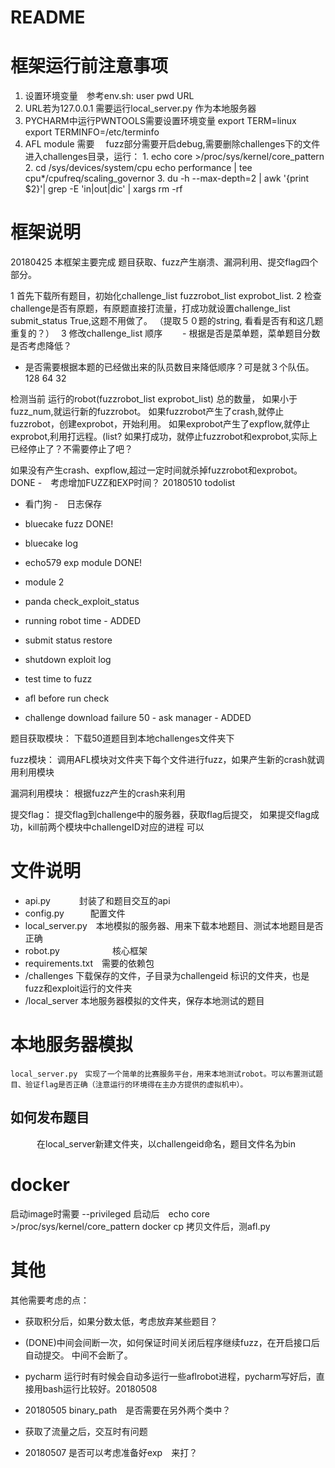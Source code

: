# README
# 框架运行前注意事项
1. 设置环境变量　参考env.sh: user pwd URL
2. URL若为127.0.0.1 需要运行local_server.py 作为本地服务器
3. PYCHARM中运行PWNTOOLS需要设置环境变量
    export TERM=linux
    export TERMINFO=/etc/terminfo
4.  AFL module 需要　 fuzz部分需要开启debug,需要删除challenges下的文件
    进入challenges目录，运行：
    1.
    echo core >/proc/sys/kernel/core_pattern
    2.
    cd /sys/devices/system/cpu
    echo performance | tee cpu*/cpufreq/scaling_governor
    3.
    du -h --max-depth=2 | awk '{print $2}'| grep -E 'in|out|dic' | xargs rm -rf





# 框架说明
20180425 本框架主要完成 题目获取、fuzz产生崩溃、漏洞利用、提交flag四个部分。


1 首先下载所有题目，初始化challenge_list fuzzrobot_list exprobot_list.
2 检查challenge是否有原题，有原题直接打流量，打成功就设置challenge_list submit_status True,这题不用做了。
（提取５０题的string, 看看是否有和这几题重复的？）　
3 修改challenge_list 顺序
　　- 根据是否是菜单题，菜单题目分数是否考虑降低？
   - 是否需要根据本题的已经做出来的队员数目来降低顺序？可是就３个队伍。128 64 32

检测当前 运行的robot(fuzzrobot_list exprobot_list) 总的数量，
如果小于fuzz_num,就运行新的fuzzrobot。
如果fuzzrobot产生了crash,就停止fuzzrobot，创建exprobot，开始利用。
如果exprobot产生了expflow,就停止exprobot,利用打远程。(list?
如果打成功，就停止fuzzrobot和exprobot,实际上已经停止了？不需要停止了吧？

如果没有产生crash、expflow,超过一定时间就杀掉fuzzrobot和exprobot。
DONE -　考虑增加FUZZ和EXP时间？
20180510 todolist
- 看门狗
-　日志保存
- bluecake fuzz   DONE!
- bluecake log
- echo579 exp module  DONE!
- module 2
- panda check_exploit_status

- running robot time     - ADDED
- submit status restore
- shutdown exploit log
- test time to fuzz
- afl before run check
- challenge download failure 50 - ask manager  - ADDED






题目获取模块：
    下载50道题目到本地challenges文件夹下

fuzz模块：
    调用AFL模块对文件夹下每个文件进行fuzz，如果产生新的crash就调用利用模块

漏洞利用模块：
    根据fuzz产生的crash来利用

提交flag：
    提交flag到challenge中的服务器，获取flag后提交，
    如果提交flag成功，kill前两个模块中challengeID对应的进程
        可以


# 文件说明
- api.py   　　　封装了和题目交互的api
- config.py　　　配置文件
- local_server.py　本地模拟的服务器、用来下载本地题目、测试本地题目是否正确
- robot.py　　　　　　核心框架
- requirements.txt　需要的依赖包
- /challenges   下载保存的文件，子目录为challengeid 标识的文件夹，也是fuzz和exploit运行的文件夹
- /local_server 本地服务器模拟的文件夹，保存本地测试的题目

# 本地服务器模拟
    local_server.py　实现了一个简单的比赛服务平台，用来本地测试robot。可以布置测试题目、验证flag是否正确（注意运行的环境得在主办方提供的虚拟机中）。
## 如何发布题目
　　　在local_server新建文件夹，以challengeid命名，题目文件名为bin

# docker
启动image时需要 --privileged
启动后　echo core >/proc/sys/kernel/core_pattern
docker cp 拷贝文件后，测afl.py






# 其他　
其他需要考虑的点：
- 获取积分后，如果分数太低，考虑放弃某些题目？
- (DONE)中间会间断一次，如何保证时间关闭后程序继续fuzz，在开启接口后自动提交。 中间不会断了。
- pycharm 运行时有时候会自动多运行一些aflrobot进程，pycharm写好后，直接用bash运行比较好。20180508



- 20180505 binary_path　是否需要在另外两个类中？
- 获取了流量之后，交互时有问题
- 20180507 是否可以考虑准备好exp　来打？
